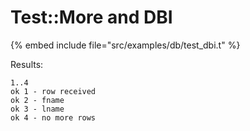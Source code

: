 # Test::More and DBI

{% embed include file="src/examples/db/test_dbi.t" %}


Results:



```
1..4
ok 1 - row received
ok 2 - fname
ok 3 - lname
ok 4 - no more rows
```


